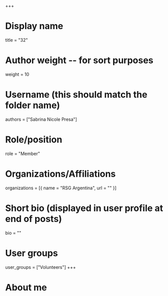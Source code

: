 +++
# Display name
title = "32"

# Author weight -- for sort purposes
weight = 10

# Username (this should match the folder name)
authors = ["Sabrina Nicole Presa"]

# Role/position
role = "Member"

# Organizations/Affiliations
organizations = [{ name = "RSG Argentina", url = "" }]

# Short bio (displayed in user profile at end of posts)
bio = ""

# User groups
user_groups = ["Volunteers"]
+++

# About me

